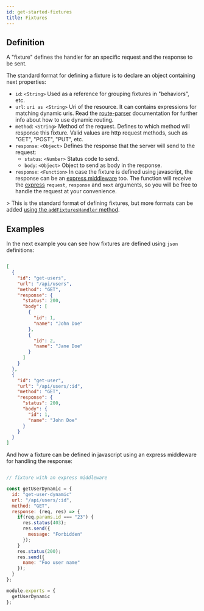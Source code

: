 ```yaml
---
id: get-started-fixtures
title: Fixtures
---
```

## Definition

A "fixture" defines the handler for an specific request and the response to be sent.

The standard format for defining a fixture is to declare an object containing next properties:

-   `id`: `<String>` Used as a reference for grouping fixtures in "behaviors", etc.
-   `url`: `uri as <String>` Uri of the resource. It can contains expressions for matching dynamic uris. Read the [route-parser](https://www.npmjs.com/package/route-parser) documentation for further info about how to use dynamic routing.
-   `method`: `<String>` Method of the request. Defines to which method will response this fixture. Valid values are http request methods, such as "GET", "POST", "PUT", etc.
-   `response`: `<Object>` Defines the response that the server will send to the request:
    -   `status`: `<Number>` Status code to send.
    -   `body`: `<Object>` Object to send as body in the response.
-   `response`: `<Function>` In case the fixture is defined using javascript, the response can be an [express middleware](http://expressjs.com/en/guide/using-middleware.html) too. The function will receive the [express](http://expressjs.com/es/api.html) `request`, `response` and `next` arguments, so you will be free to handle the request at your convenience.

&gt; This is the standard format of defining fixtures, but more formats can be added [using the `addFixturesHandler` method](advanced-custom-fixtures-handlers).

## Examples

In the next example you can see how fixtures are defined using `json` definitions:

```json

[
  {
    "id": "get-users",
    "url": "/api/users",
    "method": "GET",
    "response": {
      "status": 200,
      "body": [
        {
          "id": 1,
          "name": "John Doe"
        },
        {
          "id": 2,
          "name": "Jane Doe"
        }
      ]
    }
  }, 
  {
    "id": "get-user",
    "url": "/api/users/:id",
    "method": "GET",
    "response": {
      "status": 200,
      "body": {
        "id": 1,
        "name": "John Doe"
      }
    }
  }
]

```

And how a fixture can be defined in javascript using an express middleware for handling the response:

```javascript

// fixture with an express middleware

const getUserDynamic = {
  id: "get-user-dynamic"
  url: "/api/users/:id",
  method: "GET",
  response: (req, res) => {
    if(req.params.id === "23") {
      res.status(403);
      res.send({
        message: "Forbidden"
      });
    }
    res.status(200);
    res.send({
      name: "Foo user name"
    });
  }
};

module.exports = {
  getUserDynamic
};

```
